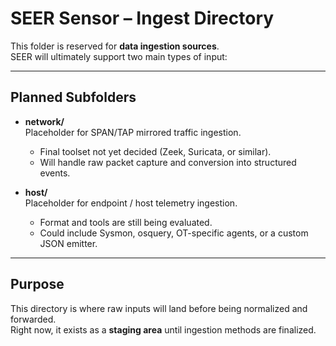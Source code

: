 # SEER Sensor – Ingest Directory

This folder is reserved for **data ingestion sources**.  
SEER will ultimately support two main types of input:

---

## Planned Subfolders

- **network/**  
  Placeholder for SPAN/TAP mirrored traffic ingestion.  
  - Final toolset not yet decided (Zeek, Suricata, or similar).  
  - Will handle raw packet capture and conversion into structured events.

- **host/**  
  Placeholder for endpoint / host telemetry ingestion.  
  - Format and tools are still being evaluated.  
  - Could include Sysmon, osquery, OT-specific agents, or a custom JSON emitter.  

---

## Purpose

This directory is where raw inputs will land before being normalized and forwarded.  
Right now, it exists as a **staging area** until ingestion methods are finalized.
